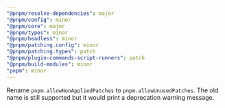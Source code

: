 ```yaml
---
"@pnpm/resolve-dependencies": major
"@pnpm/config": minor
"@pnpm/core": major
"@pnpm/types": minor
"@pnpm/headless": minor
"@pnpm/patching.config": minor
"@pnpm/patching.types": patch
"@pnpm/plugin-commands-script-runners": patch
"@pnpm/build-modules": minor
"pnpm": minor
---
```


Rename `pnpm.allowNonAppliedPatches` to `pnpm.allowUnusedPatches`. The old name is still supported but it would print a deprecation warning message.
